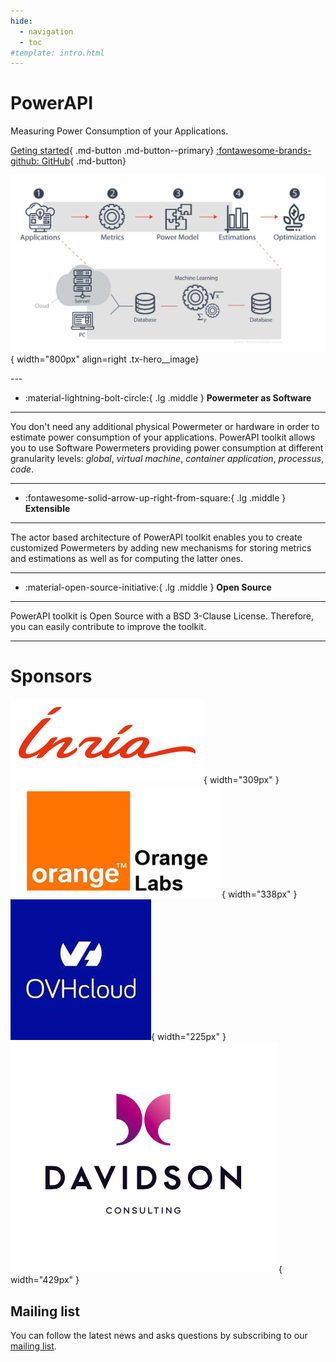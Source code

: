 ```yaml
---
hide:
  - navigation
  - toc
#template: intro.html
---
```


<div class="tx-hero markdown" markdown>

  <div class="tx-hero__content" markdown>

# PowerAPI

Measuring Power Consumption of your Applications.

[Geting started](getting_started){ .md-button .md-button--primary}
[:fontawesome-brands-github: GitHub](https://github.com/powerapi-ng/){ .md-button}  

  </div>

![PowerAPI Overview](assets/images/intro/overview.png){ width="800px" align=right .tx-hero__image}

</div>
---

<div class="grid cards" markdown>

-   :material-lightning-bolt-circle:{ .lg .middle } __Powermeter as Software__

---

You don't need any additional physical Powermeter or hardware in order to estimate power consumption of your applications.
PowerAPI toolkit allows you to use Software Powermeters providing power consumption at different granularity levels: *global*, *virtual machine*, *container* *application*, *processus*, *code*.

---

-   :fontawesome-solid-arrow-up-right-from-square:{ .lg .middle } __Extensible__

---

The actor based architecture of PowerAPI toolkit enables you to create customized Powermeters by adding new mechanisms for storing metrics and estimations as well as for computing the latter ones.    

---

- :material-open-source-initiative:{ .lg .middle } __Open Source__

---

PowerAPI toolkit is Open Source with a BSD 3-Clause License.
Therefore, you can easily contribute to improve the toolkit.
</div>

---

# Sponsors

![Inria](assets/images/intro/inria.png){ width="309px" }
![Orange Labs](assets/images/intro/logo-orange.png){ width="338px" }
![OVH Cloud](assets/images/intro/ovh-cloud.jpeg){ width="225px" }
![Davidson Consulting](assets/images/intro/davidson.png){ width="429px" }

<!-- table style="border:0px;margin-left:auto; margin-right:auto;">
    <tbody>
        <tr>
            <td align="center" style="border:0px;">
              <div style="border:0px;width:309px;margin-left:auto;margin-right:auto;"><img src="assets/images/intro/inria.png" alt="Inria"></div>
            </td>
            <td align="center" style="border:0px;">
              <div style="border:0px;width:338px;margin-left:auto;margin-right:auto;"><img src="assets/images/intro/logo-orange.png" alt="Orange Labs"></div>
            </td>
            <td align="center" style="border:0px;">
              <div style="border:0px;width:225px;margin-left:auto;margin-right:auto;"><img src="assets/images/intro/ovh-cloud.jpeg" alt="OVH Cloud"></div>
            </td>
        </tr>
        <tr >

            <td align="center" style="border:0px;" colspan="3">
              <div style="border:0px;width:429px;margin-left:auto;margin-right:auto;"><img src="assets/images/intro/davidson.png" alt="Davidson Consulting"></div>
            </td>
        </tr>
    </tbody>
</table-->

## Mailing list

You can follow the latest news and asks questions by subscribing to our <a href="mailto:sympa@inria.fr?subject=subscribe powerapi">mailing list</a>.
